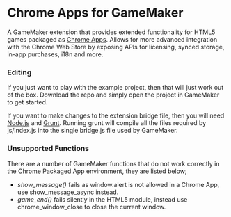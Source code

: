 # Chrome Apps for GameMaker
A GameMaker extension that provides extended functionality for HTML5 games packaged as [Chrome Apps](https://developer.chrome.com/apps/about_apps). Allows for more advanced integration with the Chrome Web Store by exposing APIs for licensing, synced storage, in-app purchases, i18n and more.

### Editing

If you just want to play with the example project, then that will just work out of the box. Download the repo and simply open the project in GameMaker to get started.

If you want to make changes to the extension bridge file, then you will need [Node.js](https://nodejs.org/en/) and [Grunt](http://gruntjs.com/). Running grunt will compile all the files required by js/index.js into the single bridge.js file used by GameMaker.

### Unsupported Functions

There are a number of GameMaker functions that do not work correctly in the Chrome Packaged App environment, they are listed below;

- *show_message()* fails as window.alert is not allowed in a Chrome App, use show_message_async instead.
- *game_end()* fails silently in the HTML5 module, instead use chrome_window_close to close the current window.

